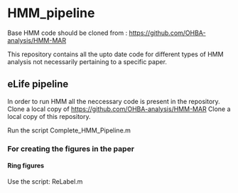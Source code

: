 # HMM_pipeline 
Base HMM code should be cloned from : https://github.com/OHBA-analysis/HMM-MAR

This repository contains all the upto date code for different types of HMM analysis not necessarily pertaining to a specific paper.

## eLife pipeline
In order to run HMM all the neccessary code is present in the repository.
Clone a local copy of https://github.com/OHBA-analysis/HMM-MAR
Clone a local copy of this repository.

Run the script Complete_HMM_Pipeline.m

### For creating the figures in the paper

#### Ring figures

Use the script: ReLabel.m





